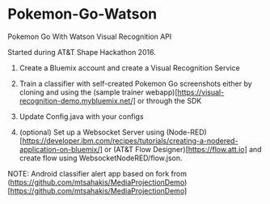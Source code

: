 # Pokemon-Go-Watson
Pokemon Go With Watson Visual Recognition API

Started during AT&T Shape Hackathon 2016.

1. Create a Bluemix account and create a Visual Recognition Service

2. Train a classifier with self-created Pokemon Go screenshots either by cloning and using the (sample trainer webapp)[https://visual-recognition-demo.mybluemix.net/] or through the SDK

3. Update Config.java with your configs

4. (optional) Set up a Websocket Server using (Node-RED)[https://developer.ibm.com/recipes/tutorials/creating-a-nodered-application-on-bluemix/] or (AT&T Flow Designer)[https://flow.att.io] and create flow using WebsocketNodeRED/flow.json.  

NOTE: Android classifier alert app based on fork from (https://github.com/mtsahakis/MediaProjectionDemo)[https://github.com/mtsahakis/MediaProjectionDemo]
